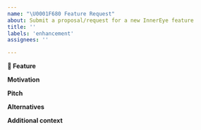 ```yaml
---
name: "\U0001F680 Feature Request"
about: Submit a proposal/request for a new InnerEye feature
title: ''
labels: 'enhancement'
assignees: ''

---
```


**🚀 Feature**
<!-- A clear and concise description of the feature proposal -->

**Motivation**

<!-- Please outline the motivation for the proposal. Is your feature request related to a problem? e.g., I'm always frustrated when [...]. If this is related to another GitHub issue, please link here too -->

**Pitch**

<!-- A clear and concise description of what you want to happen. -->

**Alternatives**

<!-- A clear and concise description of any alternative solutions or features you've considered, if any. -->

**Additional context**

<!-- Add any other context or screenshots about the feature request here. -->
